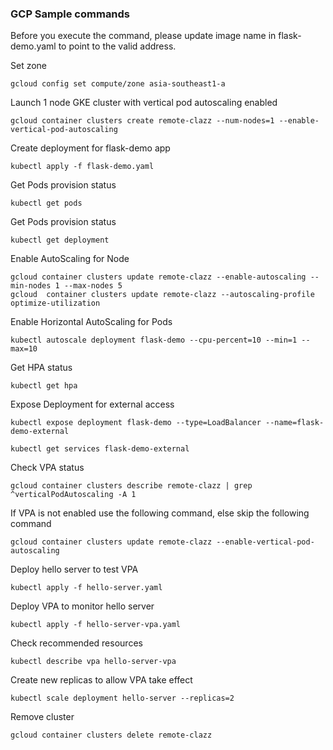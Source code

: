 ### GCP Sample commands

Before you execute the command, please update image name in flask-demo.yaml to point to the valid address.

Set zone
```shell
gcloud config set compute/zone asia-southeast1-a
```

Launch 1 node GKE cluster with vertical pod autoscaling enabled
```shell
gcloud container clusters create remote-clazz --num-nodes=1 --enable-vertical-pod-autoscaling
```

Create deployment for flask-demo app
```shell
kubectl apply -f flask-demo.yaml
```

Get Pods provision status
```shell
kubectl get pods
```

Get Pods provision status
```shell
kubectl get deployment
```

Enable AutoScaling for Node
```shell
gcloud container clusters update remote-clazz --enable-autoscaling --min-nodes 1 --max-nodes 5
gcloud  container clusters update remote-clazz --autoscaling-profile optimize-utilization
```

Enable Horizontal AutoScaling for Pods
```shell
kubectl autoscale deployment flask-demo --cpu-percent=10 --min=1 --max=10
```

Get HPA status
```shell
kubectl get hpa
```

Expose Deployment for external access
```shell
kubectl expose deployment flask-demo --type=LoadBalancer --name=flask-demo-external
```

```shell
kubectl get services flask-demo-external
```

Check VPA status
```shell
gcloud container clusters describe remote-clazz | grep ^verticalPodAutoscaling -A 1
```
If VPA is not enabled use the following command, else skip the following command
```shell
gcloud container clusters update remote-clazz --enable-vertical-pod-autoscaling
```

Deploy hello server to test VPA
```shell
kubectl apply -f hello-server.yaml
```

Deploy VPA to monitor hello server
```shell
kubectl apply -f hello-server-vpa.yaml
```

Check recommended resources
```shell
kubectl describe vpa hello-server-vpa
```
Create new replicas to allow VPA take effect
```shell
kubectl scale deployment hello-server --replicas=2
```

Remove cluster
```shell
gcloud container clusters delete remote-clazz
```